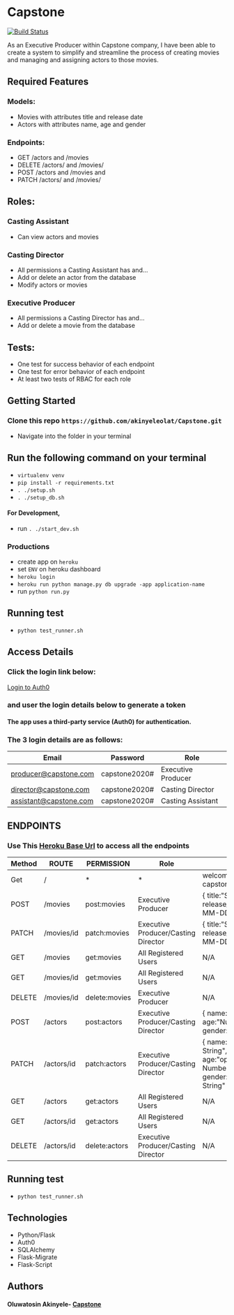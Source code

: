 # Capstone
[![Build Status](https://travis-ci.org/akinyeleolat/Capstone.svg?branch=master)](https://travis-ci.org/akinyeleolat/Capstone)

As an Executive Producer within Capstone company, I have been able to create a system to simplify and streamline the process of creating movies and managing and assigning actors to those movies.

## Required Features
### Models:
- Movies with attributes title and release date
- Actors with attributes name, age and gender

### Endpoints:
- GET /actors and /movies
- DELETE /actors/ and /movies/
- POST /actors and /movies and
- PATCH /actors/ and /movies/

## Roles:
### Casting Assistant
- Can view actors and movies

### Casting Director
- All permissions a Casting Assistant has and…
- Add or delete an actor from the database
- Modify actors or movies

### Executive Producer
- All permissions a Casting Director has and…
- Add or delete a movie from the database

## Tests:
- One test for success behavior of each endpoint
- One test for error behavior of each endpoint
- At least two tests of RBAC for each role

## Getting Started
### Clone this repo `https://github.com/akinyeleolat/Capstone.git`

- Navigate into the folder in your terminal

## Run the following command on your terminal
- `virtualenv venv`
- `pip install -r requirements.txt`
- `. ./setup.sh`
- `. ./setup_db.sh`


#### For Development, 
- run `. ./start_dev.sh`

### Productions
- create app on `heroku`
- set `ENV` on heroku dashboard
- `heroku login`
- `heroku run python manage.py db upgrade -app application-name`
- run `python run.py`

## Running test
- `python test_runner.sh`

## Access Details
### Click the login link below:
[Login to Auth0](https://coffeeshop-ng.auth0.com/authorize?audience=capstone-movie-api&response_type=token&client_id=CY1QiGQBvxSZhP9KDQnNnNH9iklXBJxz&redirect_uri=http://localhost:8080/login-results
) 
### and user the login details below to generate a token
#### The app uses a third-party service (Auth0) for authentication.

### The 3 login details are as follows:
 | Email | Password | Role |
 | ------ | --------|  ---- |
 | producer@capstone.com|capstone2020#|Executive Producer |
 | director@capstone.com|capstone2020#|Casting Director|
 | assistant@capstone.com|capstone2020#|Casting Assistant|
 
 ## ENDPOINTS

### Use This [Heroku Base Url](https://cap.herokuapp.com) to access all the endpoints

 | Method | ROUTE | PERMISSION      | Role | Body | Description |
 | ------ | ----------- | -------------- | ---- |------------|-----|
 | Get | / | * | * | welcome to capstone movie | index page |
 | POST | /movies | post:movies | Executive Producer |{ title:"String", release_date:"YYYY-MM-DD" }| create a movie |
 | PATCH | /movies/id | patch:movies | Executive Producer/Casting Director |{ title:"String", release_date:"YYYY-MM-DD" }| Updates a movie |
 | GET | /movies | get:movies | All Registered Users  | N/A | Gets list of movies |
 | GET | /movies/id | get:movies | All Registered Users | N/A | Get a movie |
 | DELETE | /movies/id | delete:movies | Executive Producer | N/A | Delete a movie |
 | POST | /actors | post:actors | Executive Producer/Casting Director|{ name:"String", age:"Number", gender:"String" } |Create an actor |
 | PATCH | /actors/id | patch:actors | Executive Producer/Casting Director | { name:"optional String", age:"optional Number" gender:"optional String" }| Updates an actor |
 | GET | /actors | get:actors | All Registered Users | N/A | Gets list of actors |
 | GET | /actors/id | get:actors | All Registered Users | N/A | Get an actor |
 | DELETE | /actors/id | delete:actors | Executive Producer/Casting Director | N/A | delete an actor |


## Running test
- `python test_runner.sh`

## Technologies
- Python/Flask
- Auth0
- SQLAlchemy
- Flask-Migrate
- Flask-Script


## Authors
#### Oluwatosin Akinyele- [Capstone](https://capstone-ng.herokuapp.com)
 

